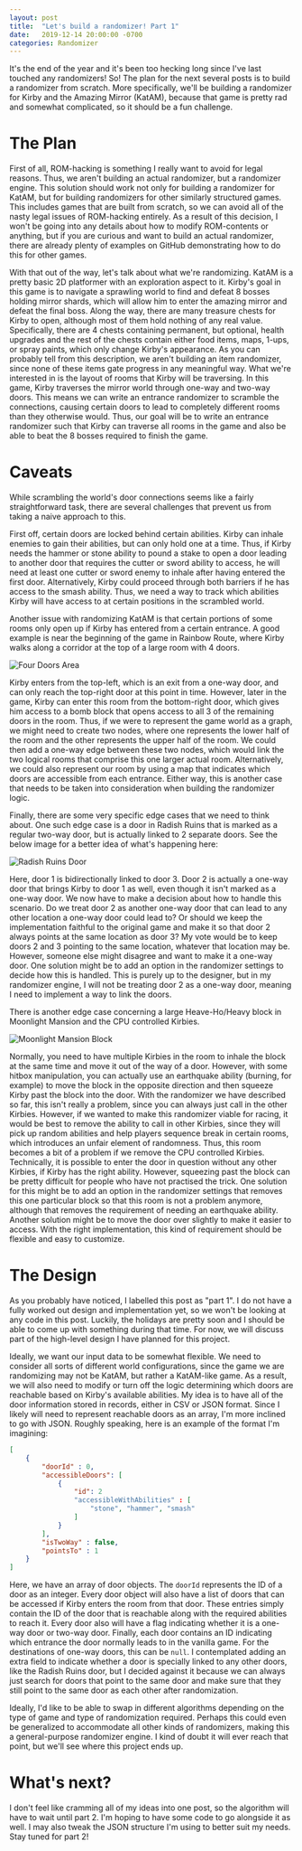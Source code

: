 ```yaml
---
layout: post
title:  "Let's build a randomizer! Part 1"
date:   2019-12-14 20:00:00 -0700
categories: Randomizer
---
```


It's the end of the year and it's been too hecking long since I've last touched any randomizers! So! The plan for the next several posts is to build a randomizer from scratch. More specifically, we'll be building a randomizer for Kirby and the Amazing Mirror (KatAM), because that game is pretty rad and somewhat complicated, so it should be a fun challenge.

# The Plan

First of all, ROM-hacking is something I really want to avoid for legal reasons. Thus, we aren't building an actual randomizer, but a randomizer engine. This solution should work not only for building a randomizer for KatAM, but for building randomizers for other similarly structured games. This includes games that are built from scratch, so we can avoid all of the nasty legal issues of ROM-hacking entirely. As a result of this decision, I won't be going into any details about how to modify ROM-contents or anything, but if you are curious and want to build an actual randomizer, there are already plenty of examples on GitHub demonstrating how to do this for other games.

With that out of the way, let's talk about what we're randomizing. KatAM is a pretty basic 2D platformer with an exploration aspect to it. Kirby's goal in this game is to navigate a sprawling world to find and defeat 8 bosses holding mirror shards, which will allow him to enter the amazing mirror and defeat the final boss. Along the way, there are many treasure chests for Kirby to open, although most of them hold nothing of any real value. Specifically, there are 4 chests containing permanent, but optional, health upgrades and the rest of the chests contain either food items, maps, 1-ups, or spray paints, which only change Kirby's appearance. As you can probably tell from this description, we aren't building an item randomizer, since none of these items gate progress in any meaningful way. What we're interested in is the layout of rooms that Kirby will be traversing. In this game, Kirby traverses the mirror world through one-way and two-way doors. This means we can write an entrance randomizer to scramble the connections, causing certain doors to lead to completely different rooms than they otherwise would. Thus, our goal will be to write an entrance randomizer such that Kirby can traverse all rooms in the game and also be able to beat the 8 bosses required to finish the game.

# Caveats

While scrambling the world's door connections seems like a fairly straightforward task, there are several challenges that prevent us from taking a naive approach to this.

First off, certain doors are locked behind certain abilities. Kirby can inhale enemies to gain their abilities, but can only hold one at a time. Thus, if Kirby needs the hammer or stone ability to pound a stake to open a door leading to another door that requires the cutter or sword ability to access, he will need at least one cutter or sword enemy to inhale after having entered the first door. Alternatively, Kirby could proceed through both barriers if he has access to the smash ability. Thus, we need a way to track which abilities Kirby will have access to at certain positions in the scrambled world.

Another issue with randomizing KatAM is that certain portions of some rooms only open up if Kirby has entered from a certain entrance. A good example is near the beginning of the game in Rainbow Route, where Kirby walks along a corridor at the top of a large room with 4 doors.

![Four Doors Area](/Assets/KatAMRandomizer/Part1/FourDoors.PNG)

Kirby enters from the top-left, which is an exit from a one-way door, and can only reach the top-right door at this point in time. However, later in the game, Kirby can enter this room from the bottom-right door, which gives him access to a bomb block that opens access to all 3 of the remaining doors in the room. Thus, if we were to represent the game world as a graph, we might need to create two nodes, where one represents the lower half of the room and the other represents the upper half of the room. We could then add a one-way edge between these two nodes, which would link the two logical rooms that comprise this one larger actual room. Alternatively, we could also represent our room by using a map that indicates which doors are accessible from each entrance. Either way, this is another case that needs to be taken into consideration when building the randomizer logic.

Finally, there are some very specific edge cases that we need to think about. One such edge case is a door in Radish Ruins that is marked as a regular two-way door, but is actually linked to 2 separate doors. See the below image for a better idea of what's happening here:

![Radish Ruins Door](/Assets/KatAMRandomizer/Part1/RadishRuinsDoors.PNG)

Here, door 1 is bidirectionally linked to door 3. Door 2 is actually a one-way door that brings Kirby to door 1 as well, even though it isn't marked as a one-way door. We now have to make a decision about how to handle this scenario. Do we treat door 2 as another one-way door that can lead to any other location a one-way door could lead to? Or should we keep the implementation faithful to the original game and make it so that door 2 always points at the same location as door 3? My vote would be to keep doors 2 and 3 pointing to the same location, whatever that location may be. However, someone else might disagree and want to make it a one-way door. One solution might be to add an option in the randomizer settings to decide how this is handled. This is purely up to the designer, but in my randomizer engine, I will not be treating door 2 as a one-way door, meaning I need to implement a way to link the doors.

There is another edge case concerning a large Heave-Ho/Heavy block in Moonlight Mansion and the CPU controlled Kirbies.

![Moonlight Mansion Block](/Assets/KatAMRandomizer/Part1/HeavyBlock.PNG)

Normally, you need to have multiple Kirbies in the room to inhale the block at the same time and move it out of the way of a door. However, with some hitbox manipulation, you can actually use an earthquake ability (burning, for example) to move the block in the opposite direction and then squeeze Kirby past the block into the door. With the randomizer we have described so far, this isn't really a problem, since you can always just call in the other Kirbies. However, if we wanted to make this randomizer viable for racing, it would be best to remove the ability to call in other Kirbies, since they will pick up random abilities and help players sequence break in certain rooms, which introduces an unfair element of randomness. Thus, this room becomes a bit of a problem if we remove the CPU controlled Kirbies. Technically, it is possible to enter the door in question without any other Kirbies, if Kirby has the right ability. However, squeezing past the block can be pretty difficult for people who have not practised the trick. One solution for this might be to add an option in the randomizer settings that removes this one particular block so that this room is not a problem anymore, although that removes the requirement of needing an earthquake ability. Another solution might be to move the door over slightly to make it easier to access. With the right implementation, this kind of requirement should be flexible and easy to customize.

# The Design

As you probably have noticed, I labelled this post as "part 1". I do not have a fully worked out design and implementation yet, so we won't be looking at any code in this post. Luckily, the holidays are pretty soon and I should be able to come up with something during that time. For now, we will discuss part of the high-level design I have planned for this project.

Ideally, we want our input data to be somewhat flexible. We need to consider all sorts of different world configurations, since the game we are randomizing may not be KatAM, but rather a KatAM-like game. As a result, we will also need to modify or turn off the logic determining which doors are reachable based on Kirby's available abilities. My idea is to have all of the door information stored in records, either in CSV or JSON format. Since I likely will need to represent reachable doors as an array, I'm more inclined to go with JSON. Roughly speaking, here is an example of the format I'm imagining:

```json
[
    {
        "doorId" : 0,
        "accessibleDoors": [
            {
                "id": 2
                "accessibleWithAbilities" : [
                    "stone", "hammer", "smash"
                ]
            }
        ],
        "isTwoWay" : false,
        "pointsTo" : 1
    }
]
```

Here, we have an array of door objects. The `doorId` represents the ID of a door as an integer. Every door object will also have a list of doors that can be accessed if Kirby enters the room from that door. These entries simply contain the ID of the door that is reachable along with the required abilities to reach it. Every door also will have a flag indicating whether it is a one-way door or two-way door. Finally, each door contains an ID indicating which entrance the door normally leads to in the vanilla game. For the destinations of one-way doors, this can be `null`. I contemplated adding an extra field to indicate whether a door is specially linked to any other doors, like the Radish Ruins door, but I decided against it because we can always just search for doors that point to the same door and make sure that they still point to the same door as each other after randomization.

Ideally, I'd like to be able to swap in different algorithms depending on the type of game and type of randomization required. Perhaps this could even be generalized to accommodate all other kinds of randomizers, making this a general-purpose randomizer engine. I kind of doubt it will ever reach that point, but we'll see where this project ends up.

# What's next?

I don't feel like cramming all of my ideas into one post, so the algorithm will have to wait until part 2. I'm hoping to have some code to go alongside it as well. I may also tweak the JSON structure I'm using to better suit my needs. Stay tuned for part 2!